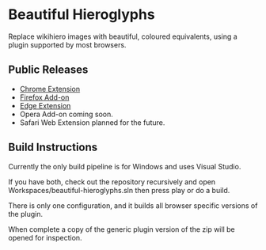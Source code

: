 Beautiful Hieroglyphs
=====================

Replace wikihiero images with beautiful, coloured equivalents, using a plugin
supported by most browsers.

Public Releases
---------------

* [Chrome Extension](https://chrome.google.com/webstore/detail/beautiful-hieroglyphs/ejdjggchjcccilcghndkdcnllinanmch)
* [Firefox Add-on](https://addons.mozilla.org/en-US/firefox/addon/beautiful-hieroglyphs/versions/)
* [Edge Extension](https://microsoftedge.microsoft.com/addons/detail/gepahhpjaofbclkokipclbppfmjkfbga)
* Opera Add-on coming soon.
* Safari Web Extension planned for the future.

Build Instructions
------------------

Currently the only build pipeline is for Windows and uses Visual Studio.

If you have both, check out the repository recursively and open
Workspaces/beautiful-hieroglyphs.sln then press play or do a build.

There is only one configuration, and it builds all browser specific versions of
the plugin.

When complete a copy of the generic plugin version of the zip will be opened for
inspection.
